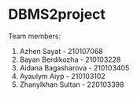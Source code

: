 # DBMS2project
Team members: 
1. Azhen Sayat - 210107068
2. Bayan Berdikozha - 210103228
3. Aidana Bagasharova - 210103405
4. Ayaulym Aiyp - 210103102
5. Zhanylkhan Sultan - 220103398
